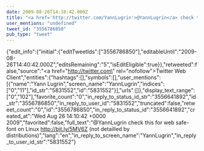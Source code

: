```yaml
---
date: 2009-08-26T14:10:42.000Z
title: "<a href='http://twitter.com/YannLugrin'>@YannLugrin</a> check this for web safe-font on Linux http://bit.ly/5MV6Z (not detailled by distributions)″"
user_mentions: "undefined"
tweet_id: "3556786850"
pub_type: "tweet"
---
```

{"edit_info":{"initial":{"editTweetIds":["3556786850"],"editableUntil":"2009-08-26T14:40:42.000Z","editsRemaining":"5","isEditEligible":true}},"retweeted":false,"source":"<a href=\"http://twitter.com\" rel=\"nofollow\">Twitter Web Client</a>","entities":{"hashtags":[],"symbols":[],"user_mentions":[{"name":"Yann Lugrin","screen_name":"YannLugrin","indices":["0","11"],"id_str":"5831552","id":"5831552"}],"urls":[]},"display_text_range":["0","102"],"favorite_count":"0","in_reply_to_status_id_str":"3556641892","id_str":"3556786850","in_reply_to_user_id":"5831552","truncated":false,"retweet_count":"0","id":"3556786850","in_reply_to_status_id":"3556641892","created_at":"Wed Aug 26 14:10:42 +0000 2009","favorited":false,"full_text":"@YannLugrin check this for web safe-font on Linux http://bit.ly/5MV6Z (not detailled by distributions)","lang":"en","in_reply_to_screen_name":"YannLugrin","in_reply_to_user_id_str":"5831552"}
